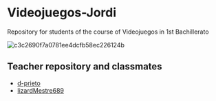 # Videojuegos-Jordi
Repository for students of the course of Videojuegos in 1st Bachillerato


![c3c2690f7a0781ee4dcfb58ec226124b](https://github.com/Spaikyjordi/J25-programming-jordi/assets/144990855/ef154963-bdd8-4f37-b5d3-bad43ce01b1f)
## Teacher repository and classmates
- [d-prieto](https://github.com/d-prieto/J25-Programming)
- [lizardMestre689](https://github.com/LizardMestre689/VideoJuegosHL)


